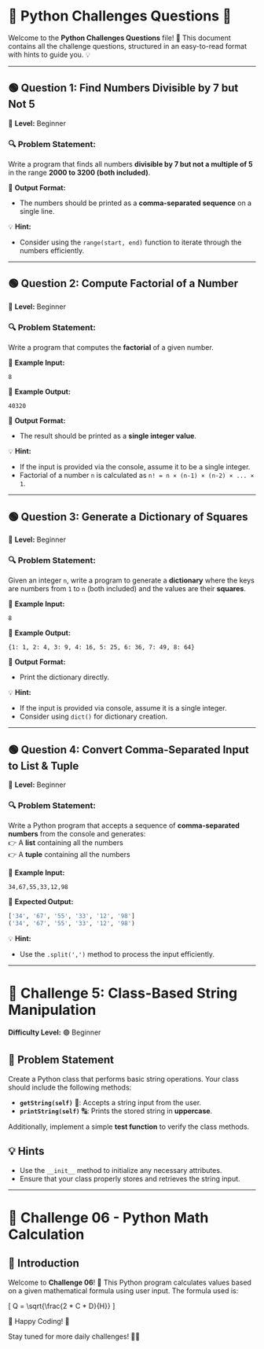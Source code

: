 # 📜 Python Challenges Questions 🐍

Welcome to the **Python Challenges Questions** file! 🚀 This document contains all the challenge questions, structured in an easy-to-read format with hints to guide you. 💡

---

## 🟢 Question 1: Find Numbers Divisible by 7 but Not 5

📌 **Level:** Beginner

### 🔍 Problem Statement:
Write a program that finds all numbers **divisible by 7 but not a multiple of 5** in the range **2000 to 3200 (both included)**.

📌 **Output Format:**
- The numbers should be printed as a **comma-separated sequence** on a single line.

💡 **Hint:**
- Consider using the `range(start, end)` function to iterate through the numbers efficiently.

---

## 🟢 Question 2: Compute Factorial of a Number

📌 **Level:** Beginner

### 🔍 Problem Statement:
Write a program that computes the **factorial** of a given number.

📌 **Example Input:**
```
8
```
📌 **Example Output:**
```
40320
```

📌 **Output Format:**
- The result should be printed as a **single integer value**.

💡 **Hint:**
- If the input is provided via the console, assume it to be a single integer.
- Factorial of a number `n` is calculated as `n! = n × (n-1) × (n-2) × ... × 1`.

---

## 🟢 Question 3: Generate a Dictionary of Squares

📌 **Level:** Beginner

### 🔍 Problem Statement:
Given an integer `n`, write a program to generate a **dictionary** where the keys are numbers from `1` to `n` (both included) and the values are their **squares**.

📌 **Example Input:**
```
8
```
📌 **Example Output:**
```
{1: 1, 2: 4, 3: 9, 4: 16, 5: 25, 6: 36, 7: 49, 8: 64}
```

📌 **Output Format:**
- Print the dictionary directly.

💡 **Hint:**
- If the input is provided via console, assume it is a single integer.
- Consider using `dict()` for dictionary creation.

---

## 🟢 Question 4: Convert Comma-Separated Input to List & Tuple  

📌 **Level:** Beginner  

### 🔍 Problem Statement:  
Write a Python program that accepts a sequence of **comma-separated numbers** from the console and generates:  
👉 A **list** containing all the numbers  
👉 A **tuple** containing all the numbers  

📌 **Example Input:**  
```
34,67,55,33,12,98
```

📌 **Expected Output:**  
```python
['34', '67', '55', '33', '12', '98']
('34', '67', '55', '33', '12', '98')
```

💡 **Hint:**  
- Use the `.split(',')` method to process the input efficiently.  

---  

# 📌 Challenge 5: Class-Based String Manipulation

**Difficulty Level:** 🟢 Beginner  

## 📝 Problem Statement
Create a Python class that performs basic string operations. Your class should include the following methods:

- **`getString(self)`** 📝: Accepts a string input from the user.
- **`printString(self)`** 🔠: Prints the stored string in **uppercase**.

Additionally, implement a simple **test function** to verify the class methods.

## 💡 Hints
- Use the `__init__` method to initialize any necessary attributes.
- Ensure that your class properly stores and retrieves the string input.

---

# 🚀 Challenge 06 - Python Math Calculation

## 📌 Introduction
Welcome to **Challenge 06**! 🎯 This Python program calculates values based on a given mathematical formula using user input. The formula used is:

\[ Q = \sqrt{\frac{2 * C * D}{H}} \]



🚀 Happy Coding! 🎯

Stay tuned for more daily challenges! 🚀🐍

